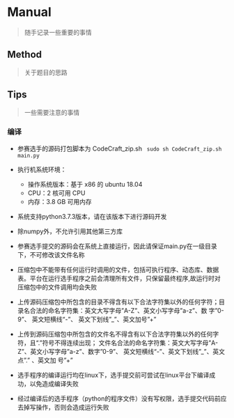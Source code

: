 # Manual

> 随手记录一些重要的事情

## Method

> 关于题目的思路

## Tips

> 一些需要注意的事情

### 编译
- 参赛选手的源码打包脚本为 CodeCraft_zip.sh
  ` 
  sudo sh CodeCraft_zip.sh main.py
  `

- 执行机系统环境：
  - 操作系统版本：基于 x86 的 ubuntu 18.04
  - CPU：2 核可用 CPU
  - 内存：3.8 GB 可用内存
- 系统支持python3.7.3版本，请在该版本下进行源码开发
- 除numpy外，不允许引用其他第三方库
- 参赛选手提交的源码会在系统上直接运行，因此请保证main.py在一级目录下，不可修改该文件名称
- 压缩包中不能带有任何运行时调用的文件，包括可执行程序、动态库、数据表。平台在运行选手程序之前会清理所有文件，只保留最终程序,故运行时对
压缩包中的文件调用均会失败
- 上传源码压缩包中所包含的目录不得含有以下合法字符集以外的任何字符；目录名合法的命名字符集：英文大写字母”A-Z”、英文小写字母”a-z”、数
字”0-9”、 英文短横线“-”、 英文下划线”_”、英文加号”+”
- 上传到源码压缩包中所包含的文件名不得含有以下合法字符集以外的任何字符，且“.”符号不得连续出现；
文件名合法的命名字符集：英文大写字母”A-Z”、英文小写字母”a-z”、数字”0-9”、 英文短横线“-”、英文下划线”_”、英文点”.” 、英文加
号”+”
- 选手程序的编译运行均在linux下，选手提交前可尝试在linux平台下编译成功，以免造成编译失败
- 经过编译后的选手程序（python的程序文件）没有写权限，选手提交代码前应去掉写操作，否则会造成运行失败